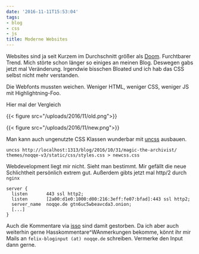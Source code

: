 ```yaml
---
date: '2016-11-11T15:53:04'
tags:
- blog
- css
- js
title: Moderne Websites
---
```


Websites sind ja seit Kurzem im Durchschnitt größer als
[Doom](https://mobiforge.com/research-analysis/the-web-is-doom).
Furchtbarer Trend. Mich störte schon länger so einiges an meinen Blog.
Deswegen gabs jetzt mal Veränderung. Irgendwie bisschen Bloated und ich hab
das CSS selbst nicht mehr verstanden.

Die Webfonts mussten weichen. Weniger HTML, weniger CSS, weniger JS mit
Highlightning-Foo.

Hier mal der Vergleich

{{< figure src="/uploads/2016/11/old.png">}}

{{< figure src="/uploads/2016/11/new.png">}}

Man kann auch ungenutzte CSS Klassen wunderbar mit [uncss](https://github.com/giakki/uncss) ausbauen.

```
uncss http://localhost:1313/blog/2016/10/31/magic-the-archivist/ themes/noqqe-v3/static/css/styles.css > newcss.css
```

Webdevelopment liegt mir nicht. Sieht man bestimmt.
Mir gefällt die neue Schlichtheit persönlich extrem gut. Außerdem gibts
jetzt mal http/2 durch `nginx`

```
server {
  listen       443 ssl http2;
  listen       [2a00:d1e0:1000:d00:216:3eff:fe07:bfad]:443 ssl http2;
  server_name  noqqe.de gtn6uc5wbeavcda3.onion;
  [...]
}
```

Auch die Kommentare via [isso](https://github.com/posativ/isso) sind damit
gestorben. Da ich aber auch weiterhin gerne Hasskommentare^WAnmerkungen
bekomme, könnt ihr mir Mails an `felix-bloginput (at) noqqe.de` schreiben.
Vermerke den Input dann gerne.